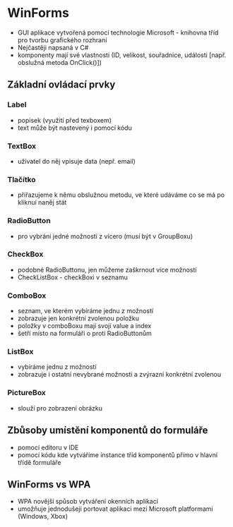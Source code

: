 # WinForms

* GUI aplikace vytvořená pomocí technologie Microsoft - knihovna tříd pro tvorbu grafického rozhraní
* Nejčastěji napsaná v C#
* komponenty mají své vlastnosti (ID, velikost, souřadnice, události [např. obslužná metoda OnClick()])

## Základní ovládací prvky

### Label

* popisek (využití před texboxem)
* text může být nastevený i pomocí kódu

### TextBox

* uživatel do něj vpisuje data (nepř. email)

### Tlačítko

* přiřazujeme k němu obslužnou metodu, ve které udáváme co se má po kliknuí naněj stát

### RadioButton

* pro vybrání jedné možnosti z vícero (musí být v GroupBoxu)

### CheckBox

* podobné RadioButtonu, jen můžeme zaškrnout více možností
* CheckListBox - checkBoxi v seznamu

### ComboBox

* seznam, ve kterém vybíráme jednu z možností
* zobrazuje jen konkrétní zvolenou položku
* položky v comboBoxu mají svojí value a index
* šetří místo na formuláři o proti RadioButtonům

### ListBox

* vybíráme jednu z možností
* zobrazuje i ostatní nevybrané možnosti a zvýrazní konkrétní zvolenou

### PictureBox

* slouží pro zobrazení obrázku

## Zbůsoby umístění komponentů do formuláře

* pomocí editoru v IDE
* pomocí kódu kde vytváříme instance tříd komponentů přímo v hlavní třídě formuláře

## WinForms vs WPA

* WPA novější spůsob vytváření okenních aplikací
* umožňuje jednodušeji portovat aplikaci mezi Microsoft platformami (Windows, Xbox)
